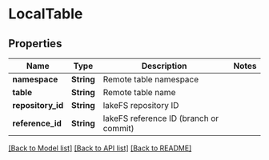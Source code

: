 # LocalTable

## Properties

Name | Type | Description | Notes
------------ | ------------- | ------------- | -------------
**namespace** | **String** | Remote table namespace | 
**table** | **String** | Remote table name | 
**repository_id** | **String** | lakeFS repository ID | 
**reference_id** | **String** | lakeFS reference ID (branch or commit) | 

[[Back to Model list]](../README.md#documentation-for-models) [[Back to API list]](../README.md#documentation-for-api-endpoints) [[Back to README]](../README.md)


